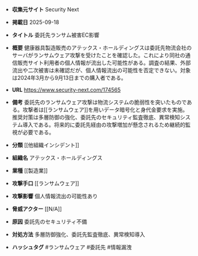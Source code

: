 - **収集元サイト**
Security Next

- **掲載日**
2025-09-18

- **タイトル**
委託先ランサム被害EC影響

- **概要**
健康器具製造販売のアテックス・ホールディングスは委託先物流会社のサーバがランサムウェア攻撃を受けたことを確認した。これにより同社の通信販売サイト利用者の個人情報が流出した可能性がある。調査の結果、外部流出や二次被害は未確認だが、個人情報流出の可能性を否定できない。対象は2024年3月から9月13日までの購入者である。

- **URL**
https://www.security-next.com/174565

- **備考**
委託先のランサムウェア攻撃は物流システムの脆弱性を突いたものである。攻撃者は[[ランサムウェア]]を用いデータ暗号化と身代金要求を実施。推奨対策は多層防御の強化、委託先のセキュリティ監査徹底、異常検知システム導入である。将来的に委託先経由の攻撃増加が懸念されるため継続的監視が必要である。

- **分類**
[[他組織インシデント]]

- **組織名**
アテックス・ホールディングス

- **業種**
[[製造業]]

- **攻撃手口**
[[ランサムウェア]]

- **攻撃影響**
個人情報流出の可能性あり

- **脅威アクター**
[[N/A]]

- **原因**
委託先のセキュリティ不備

- **対処方法**
多層防御強化、委託先監査徹底、異常検知導入

- **ハッシュタグ**
#ランサムウェア #委託先 #情報漏洩
